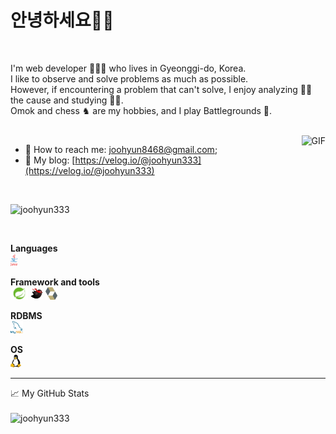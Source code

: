 <h1>안녕하세요👋🏻 </h1>
<br>

I'm web developer 👨🏻‍💻 who lives in Gyeonggi-do, Korea. <br>
I like to observe and solve problems as much as possible. <br>
However, if encountering a problem that can't solve, I enjoy analyzing 🕵️‍♂️ the cause and studying 🧑‍💻.<br>
Omok and chess ♞ are my hobbies, and I play Battlegrounds 🔫. <br>

<br>


<!-- https://media.giphy.com/media/SWoSkN6DxTszqIKEqv/giphy.gif -->
<img align="right" alt="GIF" src="https://media.giphy.com/media/tvU9iTev6uBIQ/giphy.gif" />


 - 🔗 How to reach me: [joohyun8468@gmail.com](mailto:abhishekmaira1999@gmail.com);
 - 👥 My blog: [https://velog.io/@joohyun333](https://velog.io/@joohyun333)
 
 <br>

 <p align="left"> <img src="https://komarev.com/ghpvc/?username=joohyun333" alt="joohyun333" /> </p>
 
 </br>

**Languages**
<br>
<code><img height="20" src="https://github.com/joohyun333/joohyun333/blob/main/resource/logo/java.png"></code>
<br>

**Framework and tools**
<br>
<code><img height="20" src="https://github.com/joohyun333/joohyun333/blob/main/resource/logo/spring-framework.png"></code>
<code><img height="20" src="https://github.com/joohyun333/joohyun333/blob/main/resource/logo/mybatis.png"></code>
<code><img height="20" src="https://github.com/joohyun333/joohyun333/blob/main/resource/logo/hibernate.png"></code>
<br>

**RDBMS**
<br>
<code><img height="20" src="https://github.com/joohyun333/joohyun333/blob/main/resource/logo/mysql.png"></code>
<br>

**OS**
<br>
<code><img height="20" src="https://github.com/joohyun333/joohyun333/blob/main/resource/logo/linux.png"></code>

<hr>

<summary>📈 My GitHub Stats</summary><br>
<img src="https://github-readme-stats.vercel.app/api?username=joohyun333&show_icons=true&theme=gotham" alt="joohyun333" />

</br>
</div>
